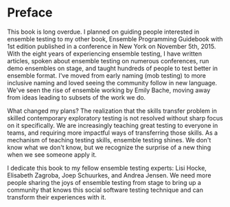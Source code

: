 # Preface

This book is long overdue. I planned on guiding people interested in ensemble testing to my other book, Ensemble Programming Guidebook with 1st edition published in a conference in New York on November 5th, 2015. With the eight years of experiencing ensemble testing, I have written articles, spoken about ensemble testing on numerous conferences, run demo ensembles on stage, and taught hundreds of people to test better in ensemble format. I've moved from early naming (mob testing) to more inclusive naming and loved seeing the community follow in new language. We've seen the rise of ensemble working by Emily Bache, moving away from ideas leading to subsets of the work we do.

What changed my plans? The realization that the skills transfer problem in skilled contemporary exploratory testing is not resolved without sharp focus on it specifically. We are increasingly teaching great testing to everyone in teams, and requiring more impactful ways of transferring those skills. As a mechanism of teaching testing skills, ensemble testing shines. We don't know what we don't know, but we recognize the surprise of a new thing when we see someone apply it.

I dedicate this book to my fellow ensemble testing experts: Lisi Hocke, Elisabeth Zagroba, Joep Schuurkes, and Andrea Jensen. We need more people sharing the joys of ensemble testing from stage to bring up a community that knows this social software testing technique and can transform their experiences with it.